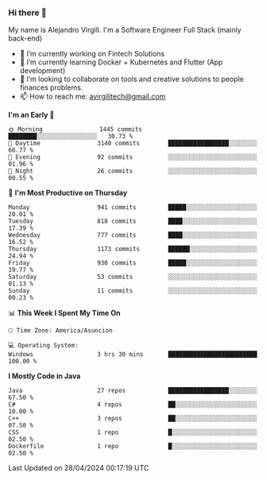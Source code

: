 ### Hi there 👋

My name is Alejandro Virgili. I'm a Software Engineer Full Stack (mainly back-end)


- 🔭 I’m currently working on Fintech Solutions
- 🌱 I’m currently learning Docker + Kubernetes and Flutter (App development)
- 👯 I’m looking to collaborate on tools and creative solutions to people finances problems.
- 📫 How to reach me: avirgilitech@gmail.com
  
<!--START_SECTION:waka-->
**I'm an Early 🐤** 

```text
🌞 Morning                1445 commits        ████████░░░░░░░░░░░░░░░░░   30.73 % 
🌆 Daytime                3140 commits        █████████████████░░░░░░░░   66.77 % 
🌃 Evening                92 commits          ░░░░░░░░░░░░░░░░░░░░░░░░░   01.96 % 
🌙 Night                  26 commits          ░░░░░░░░░░░░░░░░░░░░░░░░░   00.55 % 
```
📅 **I'm Most Productive on Thursday** 

```text
Monday                   941 commits         █████░░░░░░░░░░░░░░░░░░░░   20.01 % 
Tuesday                  818 commits         ████░░░░░░░░░░░░░░░░░░░░░   17.39 % 
Wednesday                777 commits         ████░░░░░░░░░░░░░░░░░░░░░   16.52 % 
Thursday                 1173 commits        ██████░░░░░░░░░░░░░░░░░░░   24.94 % 
Friday                   930 commits         █████░░░░░░░░░░░░░░░░░░░░   19.77 % 
Saturday                 53 commits          ░░░░░░░░░░░░░░░░░░░░░░░░░   01.13 % 
Sunday                   11 commits          ░░░░░░░░░░░░░░░░░░░░░░░░░   00.23 % 
```


📊 **This Week I Spent My Time On** 

```text
🕑︎ Time Zone: America/Asuncion

💻 Operating System: 
Windows                  3 hrs 30 mins       █████████████████████████   100.00 % 
```

**I Mostly Code in Java** 

```text
Java                     27 repos            █████████████████░░░░░░░░   67.50 % 
C#                       4 repos             ██░░░░░░░░░░░░░░░░░░░░░░░   10.00 % 
C++                      3 repos             ██░░░░░░░░░░░░░░░░░░░░░░░   07.50 % 
CSS                      1 repo              █░░░░░░░░░░░░░░░░░░░░░░░░   02.50 % 
Dockerfile               1 repo              █░░░░░░░░░░░░░░░░░░░░░░░░   02.50 % 
```




 Last Updated on 28/04/2024 00:17:19 UTC
<!--END_SECTION:waka-->
